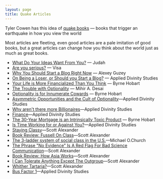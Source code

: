 ```yaml
---
layout: page
title: Quake Articles
---
```


Tyler Cowen has this idea of [quake books](https://marginalrevolution.com/marginalrevolution/2007/11/view-quake-read.html) — books that trigger an earthquake in how you view the world

Most articles are fleeting, even good articles are a pale imitation of good books, but a great articles can change how you think about the world just as much as great books.

-  [What Do Your Ideas Want From You?](https://bewrong.substack.com/p/what-do-ideas-want) — Judah
-  [Are you serious?](https://visakanv.substack.com/p/are-you-serious) — Visa
-  [Why You Should Start a Blog Right Now](https://guzey.com/personal/why-have-a-blog/) — Alexey Guzey
-  [On Being a Loser, or Should you Start a Blog?](https://applieddivinitystudies.com/loser/) — Applied Divinity Studies
-  [Your Life is More Financialized Than You Think](https://byrnehobart.medium.com/your-life-is-more-financialized-than-you-think-33fe930917f) — Byrne Hobart
-  [The Trouble with Optionality](https://www.thecrimson.com/article/2017/5/25/desai-commencement-ed/) — Mihir A. Desai
-  [Optionality is for Innumerate Cowards](https://byrnehobart.medium.com/optionality-is-for-innumerate-cowards-f2c5a759b607) — Byrne Hobart
-  [Asymmetric Opportunities and the Cult of Optionality](https://applieddivinitystudies.com/asymmetric/)—Applied Divinity Studies
-  [Why aren't there more Billionaires](https://applieddivinitystudies.com/billionaire/)—Applied Divinity Studies
-  [Finance](https://applieddivinitystudies.com/finance/)—Applied Divinity Studies
- [The 30-Year Mortgage is an Intrinsically Toxic Product](https://byrnehobart.medium.com/the-30-year-mortgage-is-an-intrinsically-toxic-product-200c901746a) — Byrne Hobart
- [Is Time Working for or Against You?](https://applieddivinitystudies.com/time/)—Applied Divinity Studies
- [Staying Classy](https://slatestarcodex.com/2016/01/30/staying-classy/)—Scott Alexander
- [Book Review: Fussell On Class](https://astralcodexten.substack.com/p/book-review-fussell-on-class)—Scott Alexander
- [The 3-ladder system of social class in the U.S.](https://web.archive.org/web/20120912080138/https://michaelochurch.wordpress.com/2012/09/09/the-3-ladder-system-of-social-class-in-the-u-s/)—Michael O.Church
- [The Phrase "No Evidence" Is A Red Flag For Bad Science Communication](https://astralcodexten.substack.com/p/the-phrase-no-evidence-is-a-red-flag)—Scott Alexander
- [Book Review: How Asia Works](https://astralcodexten.substack.com/p/book-review-how-asia-works)—Scott Alexander
- [I Can Tolerate Anything Except The Outgroup](https://slatestarcodex.com/2014/09/30/i-can-tolerate-anything-except-the-outgroup/)—Scott Alexander
- [Whither Tartaria?](https://astralcodexten.substack.com/p/whither-tartaria)—Scott Alexander
- [Bus Factor 1](https://applieddivinitystudies.com/2020/10/15/bus-factor/)—Applied Divinity Studies